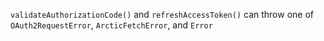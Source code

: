 `validateAuthorizationCode()` and `refreshAccessToken()` can throw one of `OAuth2RequestError`, `ArcticFetchError`, and `Error`
